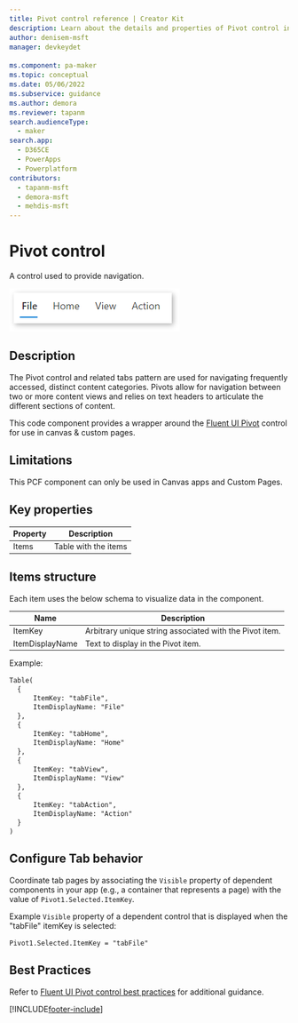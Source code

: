 ```yaml
---
title: Pivot control reference | Creator Kit
description: Learn about the details and properties of Pivot control in the Creator Kit.
author: denisem-msft
manager: devkeydet

ms.component: pa-maker
ms.topic: conceptual
ms.date: 05/06/2022
ms.subservice: guidance
ms.author: demora
ms.reviewer: tapanm
search.audienceType: 
  - maker
search.app: 
  - D365CE
  - PowerApps
  - Powerplatform
contributors:
  - tapanm-msft
  - demora-msft
  - mehdis-msft
---
```

# Pivot control

A control used to provide navigation.

![Pivot](media/pivot.png "Pivot")

## Description
The Pivot control and related tabs pattern are used for navigating frequently accessed, distinct content categories. Pivots allow for navigation between two or more content views and relies on text headers to articulate the different sections of content.

This code component provides a wrapper around the [Fluent UI Pivot](https://developer.microsoft.com/en-us/fluentui#/controls/web/pivot) control for use in canvas & custom pages.

## Limitations
This PCF component can only be used in Canvas apps and Custom Pages.


## Key properties

| Property | Description |
| -------- | ----------- |
| Items | Table with the items |

## Items structure
Each item uses the below schema to visualize data in the component. 

| Name | Description |
| ------ | ----------- |
| ItemKey | Arbitrary unique string associated with the Pivot item. |
| ItemDisplayName | Text to display in the Pivot item. |

Example:

  ```powerapps-dot
Table(
    {
        ItemKey: "tabFile",
        ItemDisplayName: "File"
    },
    {
        ItemKey: "tabHome",
        ItemDisplayName: "Home"
    },
    {
        ItemKey: "tabView",
        ItemDisplayName: "View"
    },
    {
        ItemKey: "tabAction",
        ItemDisplayName: "Action"
    }
)
  ```


## Configure Tab behavior
Coordinate tab pages by associating the `Visible` property of dependent components in your app (e.g., a container that represents a page) with the value of `Pivot1.Selected.ItemKey`.

Example `Visible` property of a dependent control that is displayed when the "tabFile" itemKey is selected:

  ```powerapps-dot
Pivot1.Selected.ItemKey = "tabFile"
  ```



## Best Practices
Refer to [Fluent UI Pivot control best practices](https://developer.microsoft.com/en-us/fluentui#/controls/web/pivot) for additional guidance.

[!INCLUDE[footer-include](../../includes/footer-banner.md)]